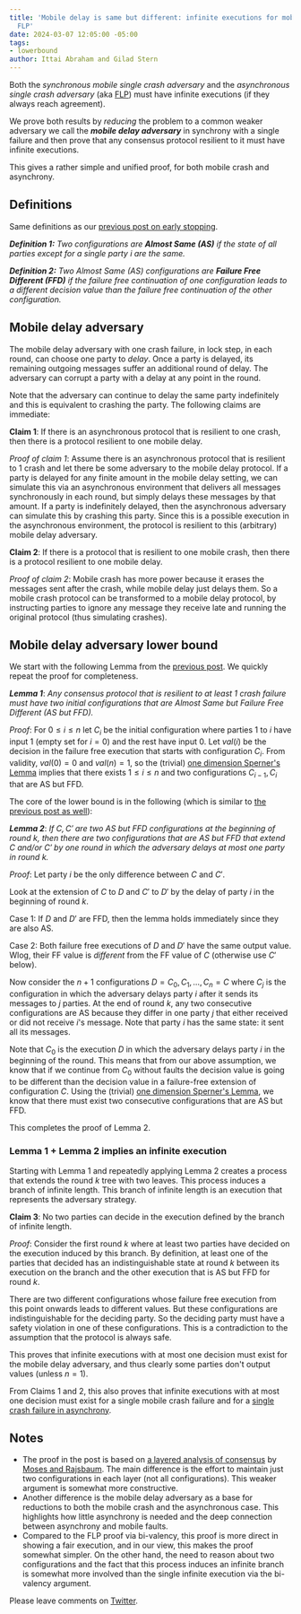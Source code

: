 ```yaml
---
title: 'Mobile delay is same but different: infinite executions for mobile crash and
  FLP'
date: 2024-03-07 12:05:00 -05:00
tags:
- lowerbound
author: Ittai Abraham and Gilad Stern
---
```


Both the *synchronous mobile single crash adversary* and the *asynchronous single crash adversary* (aka [FLP](https://decentralizedthoughts.github.io/2019-12-15-asynchrony-uncommitted-lower-bound/)) must have infinite executions (if they always reach agreement).

We prove both results by *reducing* the problem to a common weaker adversary we call the ***mobile delay adversary*** in synchrony with a single failure and then prove that any consensus protocol resilient to it must have infinite executions. 

This gives a rather simple and unified proof, for both mobile crash and asynchrony.

## Definitions 

Same definitions as our [previous post on early stopping](https://decentralizedthoughts.github.io/2024-01-28-early-stopping-lower-bounds/).

***Definition 1:*** *Two configurations are **Almost Same (AS)** if the state of all parties except for a single party $i$ are the same.*

***Definition 2:*** *Two Almost Same (AS) configurations are **Failure Free Different (FFD)** if the failure free continuation of one configuration leads to a different decision value than the failure free continuation of the other configuration.*

## Mobile delay adversary

The mobile delay adversary with one crash failure, in lock step, in each round, can choose one party to *delay*. Once a party is delayed, its remaining outgoing messages suffer an additional round of delay. The adversary can corrupt a party with a delay at any point in the round.

Note that the adversary can continue to delay the same party indefinitely and this is equivalent to crashing the party. The following claims are immediate:

**Claim 1**: If there is an asynchronous protocol that is resilient to one crash, then there is a protocol resilient to one mobile delay.

*Proof of claim 1*: Assume there is an asynchronous protocol that is resilient to $1$ crash and let there be some adversary to the mobile delay protocol. If a party is delayed for any finite amount in the mobile delay setting, we can simulate this via an asynchronous environment that delivers all messages synchronously in each round, but simply delays these messages by that amount. If a party is indefinitely delayed, then the asynchronous adversary can simulate this by crashing this party. Since this is a possible execution in the asynchronous environment, the protocol is resilient to this (arbitrary) mobile delay adversary.

**Claim 2**: If there is a protocol that is resilient to one mobile crash, then there is a protocol resilient to one mobile delay.

*Proof of claim 2*: Mobile crash has more power because it erases the messages sent after the crash, while mobile delay just delays them. So a mobile crash protocol can be transformed to a mobile delay protocol, by instructing parties to ignore any message they receive late and running the original protocol (thus simulating crashes).

## Mobile delay adversary lower bound

We start with the following Lemma from the [previous post](https://decentralizedthoughts.github.io/2024-01-28-early-stopping-lower-bounds/). We quickly repeat the proof for completeness.

***Lemma 1***: *Any consensus protocol that is resilient to at least 1 crash failure must have two initial configurations that are Almost Same but Failure Free Different (AS but FFD).*

*Proof*: For $0 \leq i \le n$ let $C_i$ be the initial configuration where parties 1 to $i$ have input 1 (empty set for $i=0$) and the rest have input 0. Let $val(i)$ be the decision in the failure free execution that starts with configuration $C_i$. From validity, $val(0)=0$ and $val(n)=1$, so the (trivial) [one dimension Sperner's Lemma](https://en.wikipedia.org/wiki/Sperner%27s_lemma#One-dimensional_case) implies that there exists $1 \le i \le n$ and two configurations $C_{i-1},C_{i}$ that are AS but FFD.



The core of the lower bound is in the following (which is similar to [the previous post as well](https://decentralizedthoughts.github.io/2024-01-28-early-stopping-lower-bounds/)):

***Lemma 2***: *If $C,C'$ are two AS but FFD configurations at the beginning of round $k$, then there are two configurations that are AS but FFD that extend $C$ and/or $C'$ by one round in which the adversary delays at most one party in round $k$.*


*Proof*: Let party $i$ be the only difference between $C$ and $C'$.

Look at the extension of $C$ to $D$ and $C'$ to $D'$ by the delay of party $i$ in the beginning of round $k$.

Case 1: If $D$ and $D'$ are FFD, then the lemma holds immediately since they are also AS.

Case 2: Both failure free executions of $D$ and $D'$ have the same output value. Wlog, their FF value is *different* from the FF value of $C$ (otherwise use $C'$ below).

Now consider the $n+1$ configurations $D=C_0,C_1,\dots,C_n=C$ where $C_j$ is the configuration in which the adversary delays party $i$ after it sends its messages to $j$ parties. At the end of round $k$, any two consecutive configurations are AS because they differ in one party $j$ that either received or did not receive $i$'s message. Note that party $i$ has the same state: it sent all its messages.

Note that $C_0$ is the execution $D$ in which the adversary delays party $i$ in the beginning of the round. This means that from our above assumption, we know that if we continue from $C_0$ without faults the decision value is going to be different than the decision value in a failure-free extension of configuration $C$. Using the (trivial) [one dimension Sperner's Lemma](https://en.wikipedia.org/wiki/Sperner%27s_lemma#One-dimensional_case), we know that there must exist two consecutive configurations that are AS but FFD.

This completes the proof of Lemma 2.

### Lemma 1 + Lemma 2 implies an infinite execution

Starting with Lemma 1 and repeatedly applying Lemma 2 creates a process that extends the round $k$ tree with two leaves. This process induces a branch of infinite length. This branch of infinite length is an execution that represents the adversary strategy.


**Claim 3**: No two parties can decide in the execution defined by the branch of infinite length.

*Proof*: Consider the first round $k$ where at least two parties have decided on the execution induced by this branch. By definition, at least one of the parties that decided has an indistinguishable state at round $k$ between its execution on the branch and the other execution that is AS but FFD for round $k$.

There are two different configurations whose failure free execution from this point onwards leads to different values. But these configurations are indistinguishable for the deciding party. So the deciding party must have a safety violation in one of these configurations. This is a contradiction to the assumption that the protocol is always safe.


This proves that infinite executions with at most one decision must exist for the mobile delay adversary, and thus clearly some parties don't output values (unless $n=1$).

From Claims 1 and 2, this also proves that infinite executions with at most one decision must exist for a single mobile crash failure and for a [single crash failure in asynchrony](FLP).

## Notes

* The proof in the post is based on  [a layered analysis of consensus](http://courses.csail.mit.edu/6.897/fall04/papers/Moses/layering.pdf) by [Moses and Rajsbaum](https://epubs.siam.org/doi/10.1137/S0097539799364006). The main difference is the effort to maintain just two configurations in each layer (not all configurations). This weaker argument is somewhat more constructive. 
* Another difference is the mobile delay adversary as a base for reductions to both the mobile crash and the asynchronous case. This highlights how little asynchrony is needed and the deep connection between asynchrony and mobile faults. 
* Compared to the FLP proof via bi-valency, this proof is more direct in showing a fair execution, and in our view, this makes the proof somewhat simpler. On the other hand, the need to reason about two configurations and the fact that this process induces an infinite branch is somewhat more involved than the single infinite execution via the bi-valency argument.

Please leave comments on [Twitter](...).